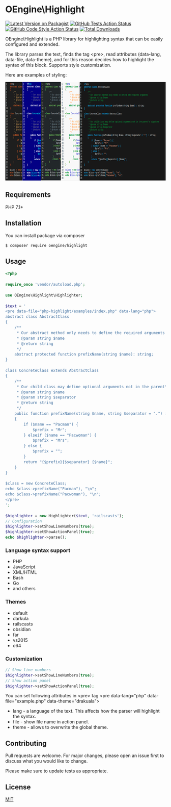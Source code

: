 # OEngine\Highlight
[![Latest Version on Packagist](https://img.shields.io/packagist/v/oengine/highlight.svg?style=flat-square)](https://packagist.org/packages/oengine/highlight)
[![GitHub Tests Action Status](https://img.shields.io/github/workflow/status/oengine/highlight/run-tests?label=tests)](https://github.com/oengine/highlight/actions?query=workflow%3Arun-tests+branch%3Amain)
[![GitHub Code Style Action Status](https://img.shields.io/github/workflow/status/oengine/highlight/Fix%20PHP%20code%20style%20issues?label=code%20style)](https://github.com/oengine/highlight/actions?query=workflow%3A"Fix+PHP+code+style+issues"+branch%3Amain)
[![Total Downloads](https://img.shields.io/packagist/dt/oengine/highlight.svg?style=flat-square)](https://packagist.org/packages/oengine/highlight)

OEngine\Highlight is a PHP library for highlighting syntax that can be easily configured and extended.

The library parses the text, finds the tag \<pre>, read attributes (data-lang, data-file, data-theme), and for this reason decides how to highlight the syntax of this block.
Supports style customization.

Here are examples of styling:

<img width="757" height="309" src="images/phphighlight2.png">

## Requirements

PHP 7.1+

## Installation

You can install package via composer

```bash
$ composer require oengine/highlight
```

## Usage

```php
<?php

require_once 'vendor/autoload.php';

use OEngine\Highlight\Highlighter;

$text = '
<pre data-file="php-highlight/examples/index.php" data-lang="php">
abstract class AbstractClass
{
    /**
     * Our abstract method only needs to define the required arguments
     * @param string $name
     * @return string
     */
    abstract protected function prefixName(string $name): string;
}

class ConcreteClass extends AbstractClass
{
    /**
     * Our child class may define optional arguments not in the parent\'s signature
     * @param string $name
     * @param string $separator
     * @return string
     */
    public function prefixName(string $name, string $separator = ".") : string
    {
        if ($name == "Pacman") {
            $prefix = "Mr";
        } elseif ($name == "Pacwoman") {
            $prefix = "Mrs";
        } else {
            $prefix = "";
        }
        return "{$prefix}{$separator} {$name}";
    }
}

$class = new ConcreteClass;
echo $class->prefixName("Pacman"), "\n";
echo $class->prefixName("Pacwoman"), "\n";
</pre>
';

$highlighter = new Highlighter($text, 'railscasts');
// Configuration
$highlighter->setShowLineNumbers(true);
$highlighter->setShowActionPanel(true);
echo $highlighter->parse();
```

### Language syntax support

- PHP
- JavaScript
- XML/HTML
- Bash
- Go
- and others

### Themes

- default
- darkula
- railscasts
- obsidian
- far
- vs2015
- c64

### Customization

```php
// Show line numbers
$highlighter->setShowLineNumbers(true);
// Show action panel
$highlighter->setShowActionPanel(true);
```

You can set following attributes in \<pre> tag
\<pre data-lang="php" data-file="example.php" data-theme="drakuala">

- lang - a language of the text. This affects how the parser will highlight the syntax.
- file - show file name in action panel.
- theme - allows to overwrite the global theme.

## Contributing

Pull requests are welcome. For major changes, please open an issue first to discuss what you would like to change.

Please make sure to update tests as appropriate.

## License

[MIT](./LICENSE.md)
